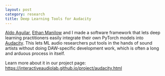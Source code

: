 ```yaml
---
layout: post
category: research
title: Deep Learning Tools for Audacity
---
```


[Aldo Aguilar](https://aldo-aguilar.github.io/), [Ethan Manilow](https://ethman.github.io/) and I made a software framework that lets deep learning practitioners easily integrate their own PyTorch models into [Audacity](https://en.wikipedia.org/wiki/Audacity_(audio_editor)). This lets ML audio researchers put tools in the hands of sound artists without doing DAW-specific development work, which is often a long and arduous process in itself. 

Learn more about it in our project page: https://interactiveaudiolab.github.io/project/audacity.html 